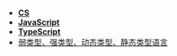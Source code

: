 - **[CS](./CS/📋目录.md)**
- **[JavaScript](./JavaScript/📋目录.md)**
- **[TypeScript](./TypeScript/📋目录.md)**
- [弱类型、强类型、动态类型、静态类型语言](./弱类型、强类型、动态类型、静态类型语言.md)

